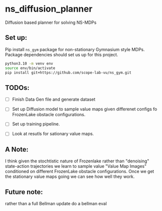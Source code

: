 # ns_diffusion_planner
Diffusion based planner for solving NS-MDPs

## Set up:

Pip install `ns_gym` package for non-stationary Gymnasium style MDPs. Package dependencies should set us up for this project.

```bash
python3.10 -m venv env
source env/bin/activate
pip install git+https://github.com/scope-lab-vu/ns_gym.git
```

## TODOs:

- [ ] Finish Data Gen file and generate dataset
- [ ] Set up Diffusion model to sample value maps given differenet configs fo FrozenLake obstacle configurations. 
- [ ] Set up training pipeline.
- [ ] Look at resutls for sationary value maps. 


## A Note:

I think given the stochtistic nature of Frozenlake rather than "denoising" state-action trajectories we learn to sample value "Value Map Images" conditioned on different FrozenLake obstacle configurations. Once we get the stationary value maps going we can see how well they work. 


## Future note:

rather than a full Bellman update do a bellman eval 




